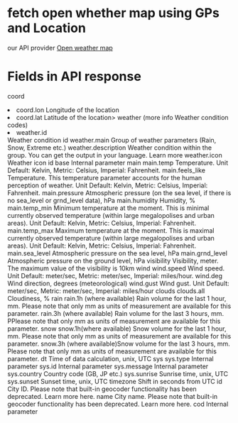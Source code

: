 # fetch open whether map using GPs and Location

our API provider <a href="https://openweathermap.org/api/one-call-3"> Open weather map</a>
# Fields in API response
<span>coord</span>
<li>coord.lon Longitude of the location</li>
<li>coord.lat Latitude of the location>
weather (more info Weather condition codes)
<li>weather.id</li> Weather condition id
weather.main Group of weather parameters (Rain, Snow, Extreme etc.)
weather.description Weather condition within the group. You can get the output in your language. Learn more
weather.icon Weather icon id
base Internal parameter
main
main.temp Temperature. Unit Default: Kelvin, Metric: Celsius, Imperial: Fahrenheit.
main.feels_like Temperature. This temperature parameter accounts for the human perception of weather. Unit Default: Kelvin, Metric: Celsius, Imperial: Fahrenheit.
main.pressure Atmospheric pressure (on the sea level, if there is no sea_level or grnd_level data), hPa
main.humidity Humidity, %
main.temp_min Minimum temperature at the moment. This is minimal currently observed temperature (within large megalopolises and urban areas). Unit Default: Kelvin, Metric: Celsius, Imperial: Fahrenheit.
main.temp_max Maximum temperature at the moment. This is maximal currently observed temperature (within large megalopolises and urban areas). Unit Default: Kelvin, Metric: Celsius, Imperial: Fahrenheit.
main.sea_level Atmospheric pressure on the sea level, hPa
main.grnd_level Atmospheric pressure on the ground level, hPa
visibility Visibility, meter. The maximum value of the visibility is 10km
wind
wind.speed Wind speed. Unit Default: meter/sec, Metric: meter/sec, Imperial: miles/hour.
wind.deg Wind direction, degrees (meteorological)
wind.gust Wind gust. Unit Default: meter/sec, Metric: meter/sec, Imperial: miles/hour
clouds
clouds.all Cloudiness, %
rain
rain.1h (where available) Rain volume for the last 1 hour, mm. Please note that only mm as units of measurement are available for this parameter.
rain.3h (where available) Rain volume for the last 3 hours, mm. PPlease note that only mm as units of measurement are available for this parameter.
snow
snow.1h(where available) Snow volume for the last 1 hour, mm. Please note that only mm as units of measurement are available for this parameter.
snow.3h (where available)Snow volume for the last 3 hours, mm. Please note that only mm as units of measurement are available for this parameter.
dt Time of data calculation, unix, UTC
sys
sys.type Internal parameter
sys.id Internal parameter
sys.message Internal parameter
sys.country Country code (GB, JP etc.)
sys.sunrise Sunrise time, unix, UTC
sys.sunset Sunset time, unix, UTC
timezone Shift in seconds from UTC
id City ID. Please note that built-in geocoder functionality has been deprecated. Learn more here.
name City name. Please note that built-in geocoder functionality has been deprecated. Learn more here.
cod Internal parameter